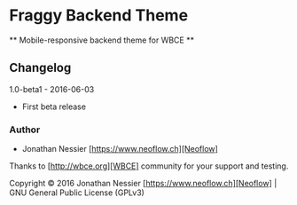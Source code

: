 # Fraggy Backend Theme
** Mobile-responsive backend theme for WBCE **

## Changelog

1.0-beta1 - 2016-06-03

 * First beta release

### Author

* Jonathan Nessier [https://www.neoflow.ch][Neoflow]

Thanks to [http://wbce.org][WBCE] community for your support and testing.

Copyright © 2016 Jonathan Nessier [https://www.neoflow.ch][Neoflow] | GNU General Public License (GPLv3)
